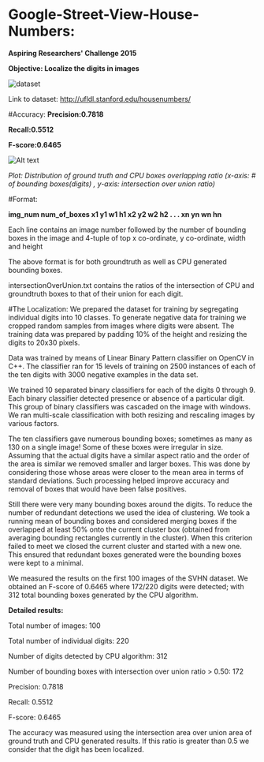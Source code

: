 # Google-Street-View-House-Numbers:
**Aspiring Researchers' Challenge 2015**

**Objective: Localize the digits in images**

![dataset](http://d212dsb2sdisoj.cloudfront.net/wp-content/uploads/2014/04/logo48-257x171.jpg "SVHN dataset ground truth samples")

Link to dataset: http://ufldl.stanford.edu/housenumbers/

#Accuracy:
**Precision:0.7818**

**Recall:0.5512**

**F-score:0.6465**

![Alt text](https://github.com/ankitdhall/Google-Street-View-House-Numbers/blob/master/results/plot.png "Distribution of ground truth and CPU boxes overlapping ratio(x-axis: # of bounding boxes(digits) , y-axis: intersection over union ratio)")

_Plot: Distribution of ground truth and CPU boxes overlapping ratio
(x-axis: # of bounding boxes(digits) , y-axis: intersection over union ratio)_

#Format:

**img_num num_of_boxes x1 y1 w1 h1 x2 y2 w2 h2 . . . xn yn wn hn**

Each line contains an image number followed by the number of bounding boxes in the image and 4-tuple of top x co-ordinate, y co-ordinate, width and height

The above format is for both groundtruth as well as CPU generated bounding boxes.

intersectionOverUnion.txt contains the ratios of the intersection of CPU and groundtruth boxes to that of their union for each digit.

#The Localization:
We prepared the dataset for training by segregating individual digits into 10 classes. To generate negative data for training we cropped random samples from images where digits were absent. The training data was prepared by padding 10% of the height and resizing the digits to 20x30 pixels.

Data was trained by means of Linear Binary Pattern classifier on OpenCV in C++. The classifier ran for 15 levels of training on 2500 instances of each of the ten digits with 3000 negative examples in the data set.

We trained 10 separated binary classifiers for each of the digits 0 through 9. Each binary classifier detected presence or absence of a particular digit. This group of binary classifiers was cascaded on the image with windows. We ran multi-scale classification with both resizing and rescaling images by various factors.

The ten classifiers gave numerous bounding boxes; sometimes as many as 130 on a single image! Some of these boxes were irregular in size. Assuming that the actual digits have a similar aspect ratio and the order of the area is similar we removed smaller and larger boxes. This was done by considering those whose areas were closer to the mean area in terms of standard deviations. Such processing helped improve accuracy and removal of boxes that would have been false positives.

Still there were very many bounding boxes around the digits. To reduce the number of redundant detections we used the idea of clustering. We took a running mean of bounding boxes and considered merging boxes if the overlapped at least 50% onto the current cluster box (obtained from averaging bounding rectangles currently in the cluster). When this criterion failed to meet we closed the current cluster and started with a new one. This ensured that redundant boxes generated were the bounding boxes were kept to a minimal.

We measured the results on the first 100 images of the SVHN dataset. We obtained an F-score of 0.6465 where 172/220 digits were detected; with 312 total bounding boxes generated by the CPU algorithm.

**Detailed results:**

Total number of images: 100

Total number of individual digits: 220

Number of digits detected by CPU algorithm: 312

Number of bounding boxes with intersection over union ratio > 0.50: 172

Precision: 0.7818

Recall: 0.5512

F-score: 0.6465

The accuracy was measured using the intersection area over union area of ground truth and CPU generated results. If this ratio is greater than 0.5 we consider that the digit has been localized.

